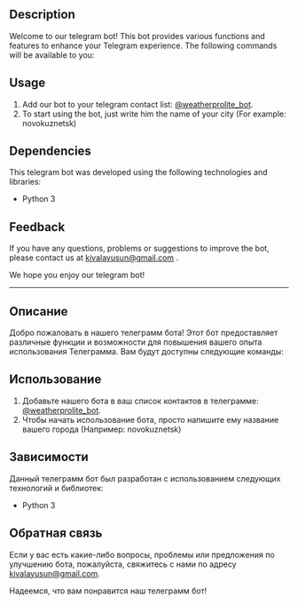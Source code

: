 ## Description
Welcome to our telegram bot! This bot provides various functions and features to enhance your Telegram experience. The following commands will be available to you:

## Usage
1. Add our bot to your telegram contact list: [@weatherprolite_bot](https://t.me/weatherprolite_bot).
2. To start using the bot, just write him the name of your city (For example: novokuznetsk)

## Dependencies
This telegram bot was developed using the following technologies and libraries:
- Python 3


## Feedback
If you have any questions, problems or suggestions to improve the bot, please contact us at kivalayusun@gmail.com .


We hope you enjoy our telegram bot!



_________________________________________________________________________________________________________________________________________________________________________________________________________________________________________________________________________



## Описание
Добро пожаловать в нашего телеграмм бота! Этот бот предоставляет различные функции и возможности для повышения вашего опыта использования Телеграмма. Вам будут доступны следующие команды:

## Использование
1. Добавьте нашего бота в ваш список контактов в телеграмме: [@weatherprolite_bot](https://t.me/weatherprolite_bot).
2. Чтобы начать использование бота, просто напишите ему название вашего города (Например: novokuznetsk)

## Зависимости
Данный телеграмм бот был разработан с использованием следующих технологий и библиотек:
- Python 3


## Обратная связь
Если у вас есть какие-либо вопросы, проблемы или предложения по улучшению бота, пожалуйста, свяжитесь с нами по адресу kivalayusun@gmail.com.


Надеемся, что вам понравится наш телеграмм бот!
